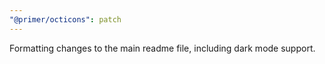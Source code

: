 ```yaml
---
"@primer/octicons": patch
---
```


Formatting changes to the main readme file, including dark mode support.
